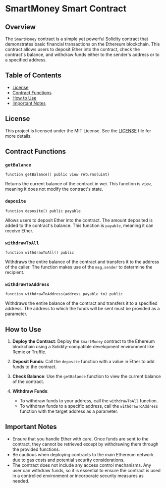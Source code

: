 # SmartMoney Smart Contract

## Overview

The `SmartMoney` contract is a simple yet powerful Solidity contract that demonstrates basic financial transactions on the Ethereum blockchain. This contract allows users to deposit Ether into the contract, check the contract's balance, and withdraw funds either to the sender's address or to a specified address.

## Table of Contents

- [License](#license)
- [Contract Functions](#contract-functions)
- [How to Use](#how-to-use)
- [Important Notes](#important-notes)

## License

This project is licensed under the MIT License. See the [LICENSE](LICENSE) file for more details.

## Contract Functions

### `getBalance`

```solidity
function getBalance() public view returns(uint)
```

Returns the current balance of the contract in wei. This function is `view`, meaning it does not modify the contract's state.

### `deposite`

```solidity
function deposite() public payable
```

Allows users to deposit Ether into the contract. The amount deposited is added to the contract's balance. This function is `payable`, meaning it can receive Ether.

### `withdrawToAll`

```solidity
function withdrawToAll() public
```

Withdraws the entire balance of the contract and transfers it to the address of the caller. The function makes use of the `msg.sender` to determine the recipient.

### `withdrawToAddress`

```solidity
function withdrawToAddress(address payable to) public
```

Withdraws the entire balance of the contract and transfers it to a specified address. The address to which the funds will be sent must be provided as a parameter.

## How to Use

1. **Deploy the Contract**: Deploy the `SmartMoney` contract to the Ethereum blockchain using a Solidity-compatible development environment like Remix or Truffle.

2. **Deposit Funds**: Call the `deposite` function with a value in Ether to add funds to the contract.

3. **Check Balance**: Use the `getBalance` function to view the current balance of the contract.

4. **Withdraw Funds**:
   - To withdraw funds to your address, call the `withdrawToAll` function.
   - To withdraw funds to a specific address, call the `withdrawToAddress` function with the target address as a parameter.

## Important Notes

- Ensure that you handle Ether with care. Once funds are sent to the contract, they cannot be retrieved except by withdrawing them through the provided functions.
- Be cautious when deploying contracts to the main Ethereum network due to gas costs and potential security considerations.
- The contract does not include any access control mechanisms. Any user can withdraw funds, so it is essential to ensure the contract is used in a controlled environment or incorporate security measures as needed.
